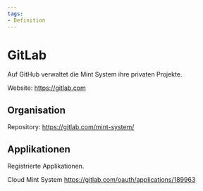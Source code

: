 ```yaml
---
tags:
- Definition
---
```

# GitLab

Auf GitHub verwaltet die Mint System ihre privaten Projekte.

Website: <https://gitlab.com>

## Organisation


Repository: <https://gitlab.com/mint-system/>

## Applikationen

Registrierte Applikationen.

Cloud Mint System <https://gitlab.com/oauth/applications/189963>